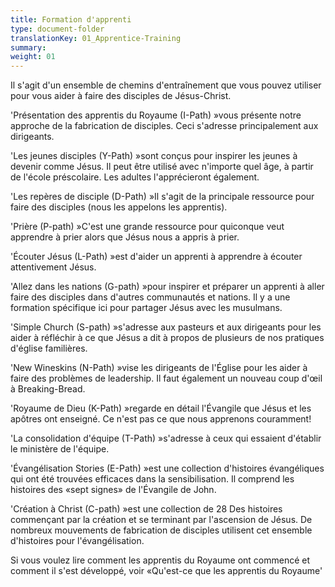 ```yaml
---
title: Formation d'apprenti
type: document-folder
translationKey: 01_Apprentice-Training
summary: 
weight: 01
---
```

Il s'agit d'un ensemble de chemins d'entraînement que vous pouvez utiliser pour vous aider à faire des disciples de Jésus-Christ.

'Présentation des apprentis du Royaume (I-Path) »vous présente notre approche de la fabrication de disciples. Ceci s'adresse principalement aux dirigeants.

'Les jeunes disciples (Y-Path) »sont conçus pour inspirer les jeunes à devenir comme Jésus. Il peut être utilisé avec n'importe quel âge, à partir de l'école préscolaire. Les adultes l'apprécieront également.

'Les repères de disciple (D-Path) »Il s'agit de la principale ressource pour faire des disciples (nous les appelons les apprentis).

'Prière (P-path) »C'est une grande ressource pour quiconque veut apprendre à prier alors que Jésus nous a appris à prier.

'Écouter Jésus (L-Path) »est d'aider un apprenti à apprendre à écouter attentivement Jésus.

'Allez dans les nations (G-path) »pour inspirer et préparer un apprenti à aller faire des disciples dans d'autres communautés et nations. Il y a une formation spécifique ici pour partager Jésus avec les musulmans.

'Simple Church (S-path) »s'adresse aux pasteurs et aux dirigeants pour les aider à réfléchir à ce que Jésus a dit à propos de plusieurs de nos pratiques d'église familières.

'New Wineskins (N-Path) »vise les dirigeants de l'Église pour les aider à faire des problèmes de leadership. Il faut également un nouveau coup d'œil à Breaking-Bread.

'Royaume de Dieu (K-Path) »regarde en détail l'Évangile que Jésus et les apôtres ont enseigné. Ce n'est pas ce que nous apprenons couramment!

'La consolidation d'équipe (T-Path) »s'adresse à ceux qui essaient d'établir le ministère de l'équipe.

'Évangélisation Stories (E-Path) »est une collection d'histoires évangéliques qui ont été trouvées efficaces dans la sensibilisation. Il comprend les histoires des «sept signes» de l'Évangile de John.

'Création à Christ (C-path) »est une collection de 28 Des histoires commençant par la création et se terminant par l'ascension de Jésus. De nombreux mouvements de fabrication de disciples utilisent cet ensemble d'histoires pour l'évangélisation.

Si vous voulez lire comment les apprentis du Royaume ont commencé et comment il s'est développé, voir «Qu'est-ce que les apprentis du Royaume'